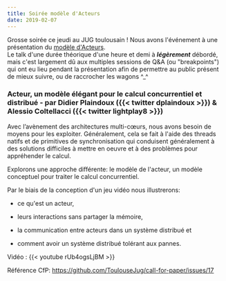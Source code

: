 ```yaml
---
title: Soirée modèle d'Acteurs
date: 2019-02-07
---
```


Grosse soirée ce jeudi au JUG toulousain ! Nous avons l'événement à une présentation du
[modèle d'Acteurs](https://fr.wikipedia.org/wiki/Mod%C3%A8le_d%27acteur).  
Le talk d'une durée théorique d'une heure et demi à ***légèrement*** débordé, mais
c'est largement dû aux multiples sessions de Q&A (ou "breakpoints") qui ont eu lieu
pendant la présentation afin de permettre au public présent de mieux suivre, ou de
raccrocher les wagons ^_^

### Acteur, un modèle élégant pour le calcul concurrentiel et distribué - par Didier Plaindoux ({{< twitter dplaindoux >}}) & Alessio Coltellacci ({{< twitter lightplay8 >}})

Avec l’avènement des architectures multi-cœurs, nous avons besoin de moyens pour les
exploiter. Généralement, cela se fait à l'aide des threads natifs et de primitives de
synchronisation qui conduisent généralement à des solutions difficiles à mettre en oeuvre
et à des problèmes pour appréhender le calcul.

Explorons une approche différente: le modèle de l'acteur, un modèle conceptuel pour
traiter le calcul concurrentiel.

Par le biais de la conception d'un jeu vidéo nous illustrerons:

* ce qu'est un acteur,

* leurs interactions sans partager la mémoire,

* la communication entre acteurs dans un système distribué et

* comment avoir un système distribué tolérant aux pannes.

Vidéo : {{< youtube rUb4ogsLjBM >}}

Référence CfP: https://github.com/ToulouseJug/call-for-paper/issues/17
